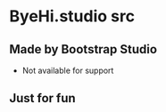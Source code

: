 # ByeHi.studio src 
Made by Bootstrap Studio
------------------
- Not available for support 

## Just for fun    
